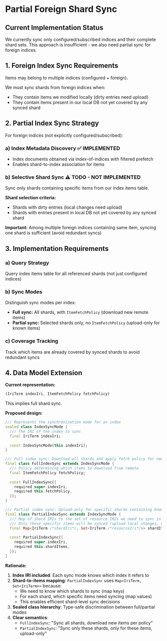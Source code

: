 # Partial Foreign Shard Sync

## Current Implementation Status

We currently sync only configured/subscribed indices and their complete shard sets.
This approach is insufficient - we also need partial sync for foreign indices.

## 1. Foreign Index Sync Requirements

Items may belong to multiple indices (configured + foreign).

We must sync shards from foreign indices when:
- They contain items we modified locally (dirty entries need upload)
- They contain items present in our local DB not yet covered by any synced shard

## 2. Partial Index Sync Strategy

For foreign indices (not explicitly configured/subscribed):

### a) Index Metadata Discovery ✅ IMPLEMENTED

- Index documents obtained via index-of-indices with filtered prefetch
- Enables shard-to-index association for items

### b) Selective Shard Sync ⚠️ TODO - NOT IMPLEMENTED

Sync only shards containing specific items from our index items table.

**Shard selection criteria:**
- Shards with dirty entries (local changes need upload)
- Shards with entries present in local DB not yet covered by any synced shard

**Important:** Among multiple foreign indices containing same item, syncing one shard is sufficient (avoid redundant syncs)

## 3. Implementation Requirements

### a) Query Strategy
Query index items table for all referenced shards (not just configured indices)

### b) Sync Modes
Distinguish sync modes per index:

- **Full sync:** All shards, with `ItemFetchPolicy` (download new remote items)
- **Partial sync:** Selected shards only, no `ItemFetchPolicy` (upload-only for known items)

### c) Coverage Tracking
Track which items are already covered by synced shards to avoid redundant syncs

## 4. Data Model Extension

**Current representation:**
```dart
(IriTerm indexIri, ItemFetchPolicy fetchPolicy)
```
This implies full shard sync.

**Proposed design:**
```dart
/// Represents the synchronization mode for an index
sealed class IndexSyncMode {
  /// The IRI of the index to sync
  final IriTerm indexIri;
  
  const IndexSyncMode(this.indexIri);
}

/// Full index sync: Download all shards and apply fetch policy for new items
final class FullIndexSync extends IndexSyncMode {
  /// Policy determining which items to download from remote
  final ItemFetchPolicy fetchPolicy;
  
  const FullIndexSync({
    required super.indexIri,
    required this.fetchPolicy,
  });
}

/// Partial index sync: Upload-only for specific shards containing known items
final class PartialIndexSync extends IndexSyncMode {
  /// Map of shard IRIs to the set of resource IRIs we need to sync in that shard
  /// Only these specific items will be synced (upload local changes, no remote downloads)
  final Map<IriTerm /*shardIri*/, Set<IriTerm /*resourceIri*/>> shardItems;
  
  const PartialIndexSync({
    required super.indexIri,
    required this.shardItems,
  });
}
```

**Rationale:**

1. **Index IRI included**: Each sync mode knows which index it refers to
2. **Shard-to-items mapping**: `PartialIndexSync` uses `Map<IriTerm, Set<IriTerm>>` because:
   - We need to know which shards to sync (map keys)
   - For each shard, which specific items need syncing (map values)
   - This enables efficient shard-level sync decisions
3. **Sealed class hierarchy**: Type-safe discrimination between full/partial modes
4. **Clear semantics**: 
   - `FullIndexSync`: "Sync all shards, download new items per policy"
   - `PartialIndexSync`: "Sync only these shards, only for these items, upload-only"
  